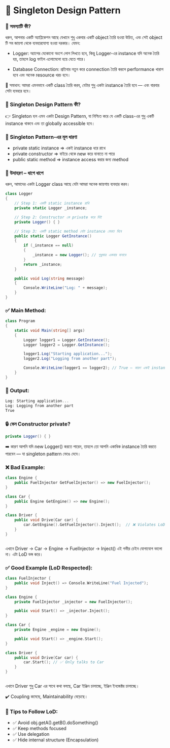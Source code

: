 # 🔑 Singleton Design Pattern

### 🧠 সমস্যাটি কী?

ধরুন, আপনার একটি অ্যাপ্লিকেশন আছে যেখানে শুধু একবার একটি object তৈরি হওয়া উচিত, এবং সেই object টি সব জায়গা থেকে ব্যবহারযোগ্য হওয়া দরকার। যেমন:

- Logger: অ্যাপের যেকোনো অংশে লোগ লিখতে হবে, কিন্তু Logger-এর instance যদি অনেক তৈরি হয়, তাহলে log ফাইল এলোমেলো হয়ে যেতে পারে।

- Database Connection: প্রতিবার নতুন করে connection তৈরি করলে performance খারাপ হবে এবং অনেক resource খরচ হবে।

🤔 সমাধান: আমরা এমনভাবে একটি class তৈরি করব, যেটার শুধু একটা instance তৈরি হবে — এবং বারবার সেটা ব্যবহার হবে।

### 🎯 Singleton Design Pattern কী?

👉 Singleton হল এমন একটা Design Pattern, যা নিশ্চিত করে যে একটি class-এর শুধু একটি instance থাকবে এবং তা globally accessible হবে।

### 🧱 Singleton Pattern-এর মূল ধারণা

- private static instance => একই instance ধরে রাখে
- private constructor => বাইরে থেকে new করে বানাতে না পারে
- public static method => instance access করার জন্য method

### 📌 উদাহরণ – ধাপে ধাপে

ধরুন, আমাদের একটা Logger class আছে যেটা আমরা অনেক জায়গায় ব্যবহার করব।

```cs
class Logger
{
    // Step 1: একটি static instance রাখি
    private static Logger _instance;

    // Step 2: Constructor কে private করে দিই
    private Logger() { }

    // Step 3: একটি static method যেটা instance ফেরত দিবে
    public static Logger GetInstance()
    {
        if (_instance == null)
        {
            _instance = new Logger(); // শুধুমাত্র একবার বানাবে
        }
        return _instance;
    }

    public void Log(string message)
    {
        Console.WriteLine("Log: " + message);
    }
}


```

### ✅ Main Method:

```cs
class Program
{
    static void Main(string[] args)
    {
        Logger logger1 = Logger.GetInstance();
        Logger logger2 = Logger.GetInstance();

        logger1.Log("Starting application...");
        logger2.Log("Logging from another part");

        Console.WriteLine(logger1 == logger2); // True — কারণ একই instance
    }
}


```

### 🎯 Output:

```cs
Log: Starting application...
Log: Logging from another part
True


```

### 🔒 কেন Constructor private?

```cs
private Logger() { }

```

➡️ কারণ আপনি যদি new Logger() করতে পারেন, তাহলে তো আপনি একাধিক instance তৈরি করতে পারবেন — যা singleton pattern ভেঙে দেবে।

### ❌ Bad Example:

```cpp
class Engine {
    public FuelInjector GetFuelInjector() => new FuelInjector();
}

class Car {
    public Engine GetEngine() => new Engine();
}

class Driver {
    public void Drive(Car car) {
        car.GetEngine().GetFuelInjector().Inject();  // ❌ Violates LoD
    }
}



```

এখানে Driver → Car → Engine → FuelInjector → Inject()
এই গভীর চেইন যোগাযোগ ভালো না। এটা LoD ভঙ্গ করে।

### ✅ Good Example (LoD Respected):

```cpp
class FuelInjector {
    public void Inject() => Console.WriteLine("Fuel Injected");
}

class Engine {
    private FuelInjector _injector = new FuelInjector();

    public void Start() => _injector.Inject();
}

class Car {
    private Engine _engine = new Engine();

    public void Start() => _engine.Start();
}

class Driver {
    public void Drive(Car car) {
        car.Start(); // ✅ Only talks to Car
    }
}



```

এখানে Driver শুধু Car এর সাথে কথা বলছে, Car ইঞ্জিন চালাচ্ছে, ইঞ্জিন ইনজেক্টর চালাচ্ছে।

✔️ Coupling কমেছে, Maintainability বেড়েছে।

### 🔧 Tips to Follow LoD:

- ✅ Avoid obj.getA().getB().doSomething()
- ✅ Keep methods focused
- ✅ Use delegation
- ✅ Hide internal structure (Encapsulation)
